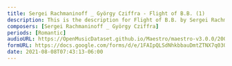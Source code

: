 ```yaml
---
title: Sergei Rachmaninoff _ György Cziffra - Flight of B.B. (1)
description: This is the description for Flight of B.B. by Sergei Rachmaninoff _ György Cziffra
composers: [Sergei Rachmaninoff _ György Cziffra]
periods: [Romantic]
audioURL: https://OpenMusicDataset.github.io/Maestro/maestro-v3.0.0/2006/MIDI-Unprocessed_12_R1_2006_01-08_ORIG_MID--AUDIO_12_R1_2006_08_Track08_wav.midi
formURL: https://docs.google.com/forms/d/e/1FAIpQLSdNhkbbauDmtZTNX7q03OF6fQtq2wr3shHHuijpMO43_cCIgg/viewform
date: 2021-08-08T07:43:13-06:00
---
```

